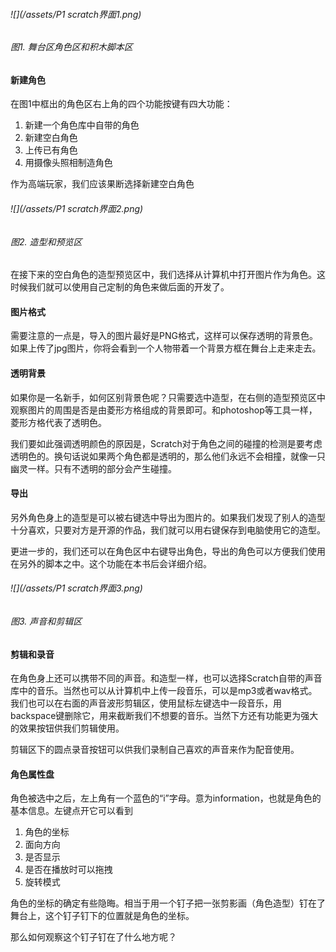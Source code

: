 ###### ![](/assets/P1 scratch界面1.png)

###### 图1. 舞台区角色区和积木脚本区

#### 新建角色

在图1中框出的角色区右上角的四个功能按键有四大功能：

1. 新建一个角色库中自带的角色
2. 新建空白角色
3. 上传已有角色
4. 用摄像头照相制造角色

作为高端玩家，我们应该果断选择新建空白角色

###### ![](/assets/P1 scratch界面2.png)

###### 图2. 造型和预览区

在接下来的空白角色的造型预览区中，我们选择从计算机中打开图片作为角色。这时候我们就可以使用自己定制的角色来做后面的开发了。

#### 图片格式

需要注意的一点是，导入的图片最好是PNG格式，这样可以保存透明的背景色。如果上传了jpg图片，你将会看到一个人物带着一个背景方框在舞台上走来走去。

#### 透明背景

如果你是一名新手，如何区别背景色呢？只需要选中造型，在右侧的造型预览区中观察图片的周围是否是由菱形方格组成的背景即可。和photoshop等工具一样，菱形方格代表了透明色。

我们要如此强调透明颜色的原因是，Scratch对于角色之间的碰撞的检测是要考虑透明色的。换句话说如果两个角色都是透明的，那么他们永远不会相撞，就像一只幽灵一样。只有不透明的部分会产生碰撞。

#### 导出

另外角色身上的造型是可以被右键选中导出为图片的。如果我们发现了别人的造型十分喜欢，只要对方是开源的作品，我们就可以用右键保存到电脑使用它的造型。

更进一步的，我们还可以在角色区中右键导出角色，导出的角色可以方便我们使用在另外的脚本之中。这个功能在本书后会详细介绍。

###### ![](/assets/P1 scratch界面3.png)

###### 图3. 声音和剪辑区

#### 剪辑和录音

在角色身上还可以携带不同的声音。和造型一样，也可以选择Scratch自带的声音库中的音乐。当然也可以从计算机中上传一段音乐，可以是mp3或者wav格式。我们也可以在右面的声音波形剪辑区，使用鼠标左键选中一段音乐，用backspace键删除它，用来截断我们不想要的音乐。当然下方还有功能更为强大的效果按钮供我们剪辑使用。

剪辑区下的圆点录音按钮可以供我们录制自己喜欢的声音来作为配音使用。

#### 角色属性盘

角色被选中之后，左上角有一个蓝色的“i”字母。意为information，也就是角色的基本信息。左键点开它可以看到

1. 角色的坐标
2. 面向方向
3. 是否显示
4. 是否在播放时可以拖拽
5. 旋转模式

角色的坐标的确定有些隐晦。相当于用一个钉子把一张剪影画（角色造型）钉在了舞台上，这个钉子钉下的位置就是角色的坐标。

那么如何观察这个钉子钉在了什么地方呢？



